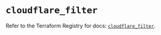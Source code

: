 # `cloudflare_filter`

Refer to the Terraform Registry for docs: [`cloudflare_filter`](https://registry.terraform.io/providers/cloudflare/cloudflare/4.38.0/docs/resources/filter).
